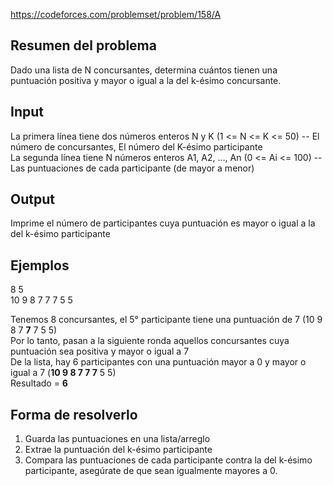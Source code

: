 https://codeforces.com/problemset/problem/158/A

## Resumen del problema
Dado una lista de N concursantes, determina cuántos tienen una puntuación positiva y mayor o igual a la del k-ésimo concursante.

## Input
La primera línea tiene dos números enteros N y K (1 <= N <= K <= 50) -- El número de concursantes, El número del K-ésimo participante \
La segunda línea tiene N números enteros A1, A2, ..., An (0 <= Ai <= 100) -- Las puntuaciones de cada participante (de mayor a menor)

## Output
Imprime el número de participantes cuya puntuación es mayor o igual a la del k-ésimo participante

## Ejemplos
8 5 \
10 9 8 7 7 7 5 5

Tenemos 8 concursantes, el 5° participante tiene una puntuación de 7 (10 9 8 7 **7** 7 5 5) \
Por lo tanto, pasan a la siguiente ronda aquellos concursantes cuya puntuación sea positiva y mayor o igual a 7 \
De la lista, hay 6 participantes con una puntuación mayor a 0 y mayor o igual a 7 (**10 9 8 7 7 7** 5 5) \
Resultado = **6**

## Forma de resolverlo
1) Guarda las puntuaciones en una lista/arreglo
2) Extrae la puntuación del k-ésimo participante
3) Compara las puntuaciones de cada participante contra la del k-ésimo participante, asegúrate de que sean igualmente mayores a 0.
